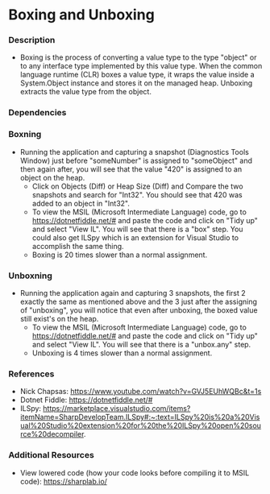 # Boxing and Unboxing

### Description

* Boxing is the process of converting a value type to the type "object" or to any interface type implemented by this value type. When the common language runtime (CLR) boxes a value type, it wraps the value inside a System.Object instance and stores it on the managed heap. Unboxing extracts the value type from the object.

### Dependencies

### Boxning

* Running the application and capturing a snapshot (Diagnostics Tools Window) just before "someNumber" is assigned to "someObject" and then again after, you will see that the value "420" is assigned to an object on the heap.
	* Click on Objects (Diff) or Heap Size (Diff) and Compare the two snapshots and search for "Int32".  You should see that 420 was added to an object in "Int32".
	* To view the MSIL (Microsoft Intermediate Language) code, go to https://dotnetfiddle.net/# and paste the code and click on "Tidy up" and select "View IL". You will see that there is a "box" step. You could also get ILSpy which is an extension for Visual Studio to accomplish the same thing.
	* Boxing is 20 times slower than a normal assignment.

### Unboxning
* Running the application again and capturing 3 snapshots, the first 2 exactly the same as mentioned above and the 3 just after the assigning of "unboxing", you will notice that even after unboxing, the boxed value still exist's on the heap.
	* To view the MSIL (Microsoft Intermediate Language) code, go to https://dotnetfiddle.net/# and paste the code and click on "Tidy up" and select "View IL". You will see that there is a "unbox.any" step.
	* Unboxing is 4 times slower than a normal assignment.

### References

* Nick Chapsas: https://www.youtube.com/watch?v=GVJ5EUhWQBc&t=1s
* Dotnet Fiddle: https://dotnetfiddle.net/#
* ILSpy: https://marketplace.visualstudio.com/items?itemName=SharpDevelopTeam.ILSpy#:~:text=ILSpy%20is%20a%20Visual%20Studio%20extension%20for%20the%20ILSpy%20open%20source%20decompiler.

### Additional Resources

* View lowered code (how your code looks before compiling it to MSIL code): https://sharplab.io/